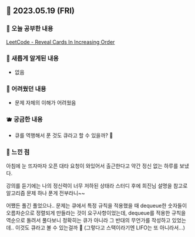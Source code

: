 ## 🍰 2023.05.19 (FRI)

### 🍑 오늘 공부한 내용

[LeetCode - Reveal Cards In Increasing Order](https://github.com/merryfraise/algorithms/blob/main/leetcode/medium/230519/Reveal%20Cards%20In%20Increasing%20Order.js "LeetCode - Reveal Cards In Increasing Order")

### 🍓 새롭게 알게된 내용

-   없음

### 🍒 어려웠던 내용

-   문제 자체의 이해가 어려웠음

### 🫐 궁금한 내용

-   큐를 역행해서 푼 것도 큐라고 할 수 있을까? 🤔

### 🐰 느낀 점

아침에 눈 뜨자마자 오픈 대타 요청이 와있어서 출근한다고 약간 정신 없는 하루를 보냈다.

강의를 듣기에는 나의 정신력이 너무 저하된 상태라 스터디 후에 희진님 설명을 참고로 알고리즘 문제 하나 푼게 전부라니~~

어쨌든 풀긴 풀었으나.. 문제는 큐에서 특정 규칙을 적용했을 때 dequeue한 숫자들이 오름차순으로 정렬되게 만들라는 것이 요구사항이었는데, dequeue를 적용한 규칙을 역순으로 돌려서 풀다보니 정확히는 큐가 아니라 그 반대의 무언가를 작성하고 있었는데.. 이것도 큐라고 볼 수 있는걸까 🤔 (그렇다고 스택이라기엔 LIFO는 또 아니라서...)
